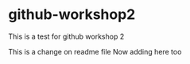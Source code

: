 # github-workshop2
This is a test for github workshop 2

This is a change on readme file 
Now adding here too